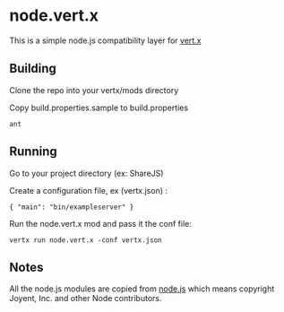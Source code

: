 # node.vert.x

This is a simple node.js compatibility layer for [vert.x](http://vertx.io)

## Building

Clone the repo into your vertx/mods directory

Copy build.properties.sample to build.properties

`ant`

## Running

Go to your project directory (ex: ShareJS)

Create a configuration file, ex (vertx.json) :

`
{
  "main": "bin/exampleserver"
}
`

Run the node.vert.x mod and pass it the conf file:

`vertx run node.vert.x -conf vertx.json`

## Notes

All the node.js modules are copied from [node.js](https://github.com/joyent/node) which means copyright Joyent, Inc. and other Node contributors.
